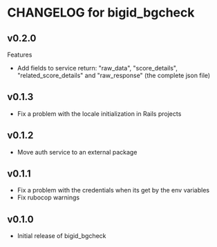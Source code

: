 # CHANGELOG for bigid_bgcheck

## v0.2.0

Features

* Add fields to service return: "raw_data", "score_details", "related_score_details" and "raw_response" (the complete json file)

## v0.1.3

* Fix a problem with the locale initialization in Rails projects

## v0.1.2

* Move auth service to an external package

## v0.1.1

* Fix a problem with the credentials when its get by the env variables
* Fix rubocop warnings

## v0.1.0

* Initial release of bigid_bgcheck
